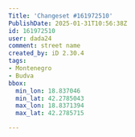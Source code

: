 ```yaml
---
Title: 'Changeset #161972510'
PublishDate: 2025-01-31T10:56:38Z
id: 161972510
user: dada24
comment: street name
created_by: iD 2.30.4
tags:
- Montenegro
- Budva
bbox:
  min_lon: 18.837046
  min_lat: 42.2785043
  max_lon: 18.8371394
  max_lat: 42.2785715

---
```

